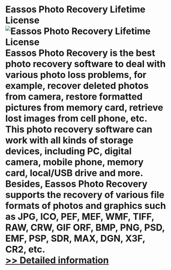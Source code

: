 # Eassos Photo Recovery Lifetime License<br />![Eassos Photo Recovery Lifetime License](https://mycommerce.akamaized.net/api/pimages/P300913290/BIG/300913290.PNG)<br />Eassos Photo Recovery is the best photo recovery software to deal with various photo loss problems, for example, recover deleted photos from camera, restore formatted pictures from memory card, retrieve lost images from cell phone, etc. This photo recovery software can work with all kinds of storage devices, including PC, digital camera, mobile phone, memory card, local/USB drive and more. Besides, Eassos Photo Recovery supports the recovery of various file formats of photos and graphics such as JPG, ICO, PEF, MEF, WMF, TIFF, RAW, CRW, GIF ORF, BMP, PNG, PSD, EMF, PSP, SDR, MAX, DGN, X3F, CR2, etc.<br />[>> Detailed information](https://secure.shareit.com/shareit/product.html?productid=300913290&affiliateid=200057808)